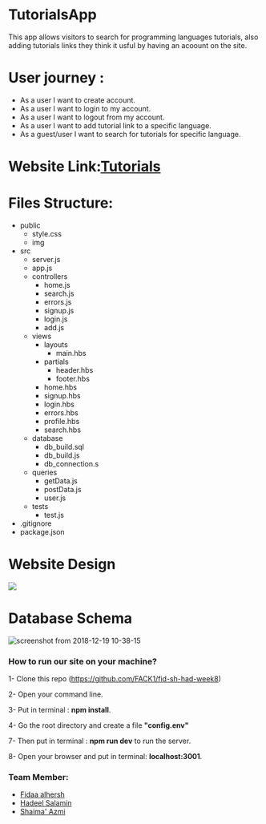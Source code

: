 # TutorialsApp
This app allows visitors to search for programming languages tutorials, also adding tutorials links they think it usful by having an acoount on the site.

# User journey :
  - As a user I want to create account.
  - As a user I want to login to my account.
  - As a user I want to logout from my account.
  - As a user I want to add tutorial link to a specific language.
  - As a guest/user I want to search for tutorials for specific language.
 
 
# Website Link:[Tutorials](https://languagetutorialsapp.herokuapp.com/)


# Files Structure:
  - public 
    - style.css 
    - img
  - src 
    - server.js
    - app.js
    - controllers
      - home.js
      - search.js
      - errors.js
      - signup.js
      - login.js
      - add.js
    - views
      - layouts
        - main.hbs
      - partials
        - header.hbs
        - footer.hbs
      - home.hbs
      - signup.hbs
      - login.hbs
      - errors.hbs
      - profile.hbs
      - search.hbs
    - database
      - db_build.sql
      - db_build.js
      - db_connection.s
     - queries
        - getData.js
        - postData.js
        - user.js
    - tests
      - test.js
  - .gitignore
  - package.json
  
  # Website Design 
  ![](https://scontent.fjrs2-1.fna.fbcdn.net/v/t1.15752-9/48424794_131512214408673_4414917314441379840_n.jpg?_nc_cat=102&_nc_ht=scontent.fjrs2-1.fna&oh=58b9c0f01f10738e7d5f38b445915c61&oe=5CD7C356)
  # Database Schema
![screenshot from 2018-12-19 10-38-15](https://user-images.githubusercontent.com/37650536/50208618-3fcd1400-0337-11e9-807a-3338c6a0b483.png)
 ### How to run our site on your machine?

1- Clone this repo (https://github.com/FACK1/fid-sh-had-week8)

2- Open your command line.

3- Put in terminal : **npm install**.
 
4- Go the root directory and create a file **"config.env"**

7- Then put in terminal : **npm run dev** to run the server.

8- Open your browser and put in terminal: **localhost:3001**.



### Team Member:
- [Fidaa alhersh](https://github.com/fdo2)
- [Hadeel Salamin](https://github.com/Hadeel-Salamin)
- [Shaima' Azmi](https://github.com/shaima96)

